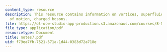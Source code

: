 ```yaml
---
content_type: resource
description: This resource contains information on vortices, superfluid equations
  of motion, charged bosons.
file: https://ol-ocw-studio-app-production.s3.amazonaws.com/courses/8-513-many-body-theory-for-condensed-matter-systems-fall-2004/f79ea7fb7521571a1d440383d72a718e_notes7.pdf
file_type: application/pdf
resourcetype: Document
title: notes7.pdf
uid: f79ea7fb-7521-571a-1d44-0383d72a718e
---
```

